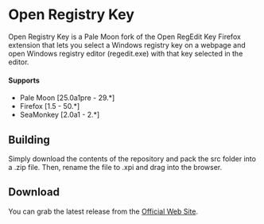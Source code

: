 # Open Registry Key

Open Registry Key is a Pale Moon fork of the Open RegEdit Key Firefox extension that lets you select a Windows registry key on a webpage and open Windows registry editor (regedit.exe) with that key selected in the editor.

#### Supports
 * Pale Moon [25.0a1pre - 29.*] 
 * Firefox [1.5 - 50.*]
 * SeaMonkey [2.0a1 - 2.*]

## Building
Simply download the contents of the repository and pack the src folder into a .zip file. Then, rename the file to .xpi and drag into the browser.

## Download
You can grab the latest release from the [Official Web Site](//realityripple.com/Software/Mozilla-Extensions/Open-Registry-Key/).
